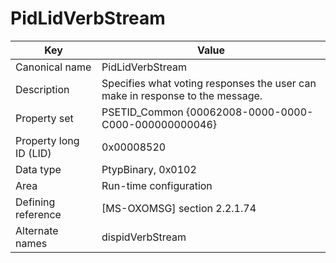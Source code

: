 # PidLidVerbStream

| Key | Value |
|---|---|
| Canonical name | PidLidVerbStream |
| Description | Specifies what voting responses the user can make in response to the message. |
| Property set | PSETID_Common {00062008-0000-0000-C000-000000000046} |
| Property long ID (LID) | 0x00008520 |
| Data type | PtypBinary, 0x0102 |
| Area | Run-time configuration |
| Defining reference | [MS-OXOMSG] section 2.2.1.74 |
| Alternate names | dispidVerbStream |
